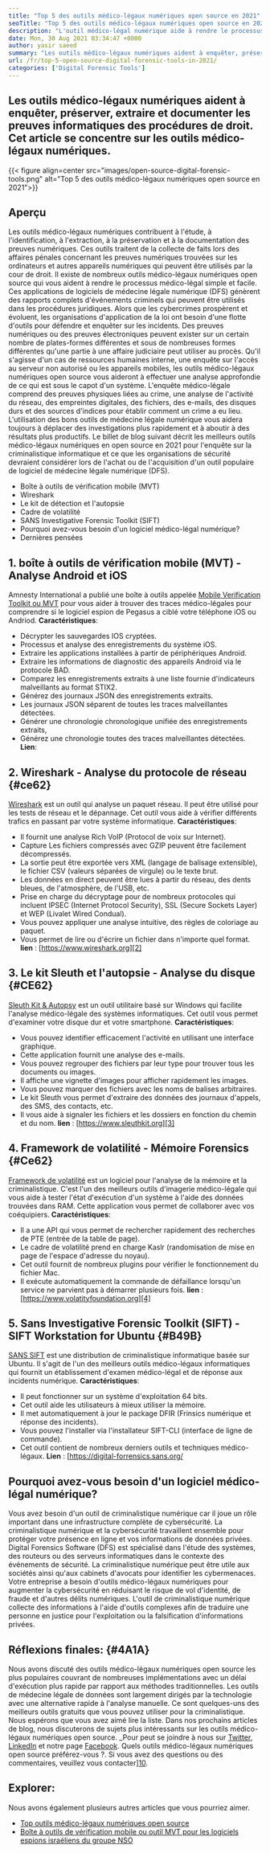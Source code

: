 ```yaml
---
title: "Top 5 des outils médico-légaux numériques open source en 2021" 
seoTitle: "Top 5 des outils médico-légaux numériques open source en 2021" 
description: "L'outil médico-légal numérique aide à rendre le processus médico-légal numérique simple et facile pour les procédures juridiques. Cet article répertorie les outils médico-légaux numériques open source." 
date: Mon, 30 Aug 2021 03:34:47 +0000
author: yasir saeed
summary: "Les outils médico-légaux numériques aident à enquêter, préserver, extraire et documenter les preuves informatiques des procédures de droit. Cet article se concentre sur les outils médico-légaux numériques." 
url: /fr/top-5-open-source-digital-forensic-tools-in-2021/
categories: ['Digital Forensic Tools']
---
```


## Les outils médico-légaux numériques aident à enquêter, préserver, extraire et documenter les preuves informatiques des procédures de droit. Cet article se concentre sur les outils médico-légaux numériques.

{{< figure align=center src="images/open-source-digital-forensic-tools.png" alt="Top 5 des outils médico-légaux numériques open source en 2021">}}


## **Aperçu**
Les outils médico-légaux numériques contribuent à l'étude, à l'identification, à l'extraction, à la préservation et à la documentation des preuves numériques. Ces outils traitent de la collecte de faits lors des affaires pénales concernant les preuves numériques trouvées sur les ordinateurs et autres appareils numériques qui peuvent être utilisés par la cour de droit. Il existe de nombreux outils médico-légaux numériques open source qui vous aident à rendre le processus médico-légal simple et facile. Ces applications de logiciels de médecine légale numérique (DFS) génèrent des rapports complets d'événements criminels qui peuvent être utilisés dans les procédures juridiques. Alors que les cybercrimes prospèrent et évoluent, les organisations d'application de la loi ont besoin d'une flotte d'outils pour défendre et enquêter sur les incidents.
Des preuves numériques ou des preuves électroniques peuvent exister sur un certain nombre de plates-formes différentes et sous de nombreuses formes différentes qu'une partie à une affaire judiciaire peut utiliser au procès. Qu'il s'agisse d'un cas de ressources humaines interne, une enquête sur l'accès au serveur non autorisé ou les appareils mobiles, les outils médico-légaux numériques open source vous aideront à effectuer une analyse approfondie de ce qui est sous le capot d'un système. L'enquête médico-légale comprend des preuves physiques liées au crime, une analyse de l'activité du réseau, des empreintes digitales, des fichiers, des e-mails, des disques durs et des sources d'indices pour établir comment un crime a eu lieu. L'utilisation des bons outils de médecine légale numérique vous aidera toujours à déplacer des investigations plus rapidement et à aboutir à des résultats plus productifs.
Le billet de blog suivant décrit les meilleurs outils médico-légaux numériques en open source en 2021 pour l'enquête sur la criminalistique informatique et ce que les organisations de sécurité devraient considérer lors de l'achat ou de l'acquisition d'un outil populaire de logiciel de médecine légale numérique (DFS).
  * Boîte à outils de vérification mobile (MVT)
  * Wireshark
  * Le kit de détection et l'autopsie
  * Cadre de volatilité
  * SANS Investigative Forensic Toolkit (SIFT)
  * Pourquoi avez-vous besoin d'un logiciel médico-légal numérique?
  * Dernières pensées

## 1. boîte à outils de vérification mobile (MVT) - Analyse Android et iOS
Amnesty International a publié une boîte à outils appelée [Mobile Verification Toolkit ou MVT][1] pour vous aider à trouver des traces médico-légales pour comprendre si le logiciel espion de Pegasus a ciblé votre téléphone iOS ou Andriod.
**Caractéristiques**:
  * Décrypter les sauvegardes IOS cryptées.
  * Processus et analyse des enregistrements du système iOS.
  * Extraire les applications installées à partir de périphériques Android.
  * Extraire les informations de diagnostic des appareils Android via le protocole BAD.
  * Comparez les enregistrements extraits à une liste fournie d'indicateurs malveillants au format STIX2.
  * Générez des journaux JSON des enregistrements extraits.
  * Les journaux JSON séparent de toutes les traces malveillantes détectées.
  * Générer une chronologie chronologique unifiée des enregistrements extraits,
  * Générez une chronologie toutes des traces malveillantes détectées.
**Lien**:

## 2. Wireshark - Analyse du protocole de réseau   {#ce62}
[Wireshark][2] est un outil qui analyse un paquet réseau. Il peut être utilisé pour les tests de réseau et le dépannage. Cet outil vous aide à vérifier différents trafics en passant par votre système informatique.
**Caractéristiques**:
  * Il fournit une analyse Rich VoIP (Protocol de voix sur Internet).
  * Capture Les fichiers compressés avec GZIP peuvent être facilement décompressés.
  * La sortie peut être exportée vers XML (langage de balisage extensible), le fichier CSV (valeurs séparées de virgule) ou le texte brut.
  * Les données en direct peuvent être lues à partir du réseau, des dents bleues, de l'atmosphère, de l'USB, etc.
  * Prise en charge du décryptage pour de nombreux protocoles qui incluent IPSEC (Internet Protocol Security), SSL (Secure Sockets Layer) et WEP (Livalet Wired Condual).
  * Vous pouvez appliquer une analyse intuitive, des règles de coloriage au paquet.
  * Vous permet de lire ou d'écrire un fichier dans n'importe quel format.
**lien** : [https://www.wireshark.org][2]

## 3. Le kit Sleuth et l'autopsie - Analyse du disque   {#CE62}
[Sleuth Kit & Autopsy][3] est un outil utilitaire basé sur Windows qui facilite l'analyse médico-légale des systèmes informatiques. Cet outil vous permet d'examiner votre disque dur et votre smartphone.
**Caractéristiques**:
  * Vous pouvez identifier efficacement l'activité en utilisant une interface graphique.
  * Cette application fournit une analyse des e-mails.
  * Vous pouvez regrouper des fichiers par leur type pour trouver tous les documents ou images.
  * Il affiche une vignette d'images pour afficher rapidement les images.
  * Vous pouvez marquer des fichiers avec les noms de balises arbitraires.
  * Le kit Sleuth vous permet d'extraire des données des journaux d'appels, des SMS, des contacts, etc.
  * Il vous aide à signaler les fichiers et les dossiers en fonction du chemin et du nom.
**lien** : [https://www.sleuthkit.org][3]

## 4. Framework de volatilité - Mémoire Forensics   {#Ce62}
[Framework de volatilité][4] est un logiciel pour l'analyse de la mémoire et la criminalistique. C'est l'un des meilleurs outils d'imagerie médico-légale qui vous aide à tester l'état d'exécution d'un système à l'aide des données trouvées dans RAM. Cette application vous permet de collaborer avec vos coéquipiers.
**Caractéristiques**:
  * Il a une API qui vous permet de rechercher rapidement des recherches de PTE (entrée de la table de page).
  * Le cadre de volatilité prend en charge Kaslr (randomisation de mise en page de l'espace d'adresse du noyau).
  * Cet outil fournit de nombreux plugins pour vérifier le fonctionnement du fichier Mac.
  * Il exécute automatiquement la commande de défaillance lorsqu'un service ne parvient pas à démarrer plusieurs fois.
**lien** : [https://www.volatityfoundation.org][4]

## 5. Sans Investigative Forensic Toolkit (SIFT) - SIFT Workstation for Ubuntu   {#B49B}
[SANS SIFT][5] est une distribution de criminalistique informatique basée sur Ubuntu. Il s'agit de l'un des meilleurs outils médico-légaux informatiques qui fournit un établissement d'examen médico-légal et de réponse aux incidents numérique.
**Caractéristiques**:
  * Il peut fonctionner sur un système d'exploitation 64 bits.
  * Cet outil aide les utilisateurs à mieux utiliser la mémoire.
  * Il met automatiquement à jour le package DFIR (Frinsics numérique et réponse des incidents).
  * Vous pouvez l'installer via l'installateur SIFT-CLI (interface de ligne de commande).
  * Cet outil contient de nombreux derniers outils et techniques médico-légaux.
**Lien** : [https://digital-forrensics.sans.org/

## Pourquoi avez-vous besoin d'un logiciel médico-légal numérique?
Vous avez besoin d'un outil de criminalistique numérique car il joue un rôle important dans une infrastructure complète de cybersécurité. La criminalistique numérique et la cybersécurité travaillent ensemble pour protéger votre présence en ligne et vos informations de données privées. Digital Forensics Software (DFS) est spécialisé dans l'étude des systèmes, des routeurs ou des serveurs informatiques dans le contexte des événements de sécurité.
La criminalistique numérique peut être utile aux sociétés ainsi qu'aux cabinets d'avocats pour identifier les cybermenaces. Votre entreprise a besoin d'outils médico-légaux numériques pour augmenter la cybersécurité en réduisant le risque de vol d'identité, de fraude et d'autres délits numériques. L'outil de criminalistique numérique collecte des informations à l'aide d'outils complexes afin de traduire une personne en justice pour l'exploitation ou la falsification d'informations privées.

## Réflexions finales:   {#4A1A}
Nous avons discuté des outils médico-légaux numériques open source les plus populaires couvrant de nombreuses implémentations avec un délai d'exécution plus rapide par rapport aux méthodes traditionnelles. Les outils de médecine légale de données sont largement dirigés par la technologie avec une alternative rapide à l'analyse manuelle. Ce sont quelques-uns des meilleurs outils gratuits que vous pouvez utiliser pour la criminalistique. Nous espérons que vous avez aimé lire la liste. Dans nos prochains articles de blog, nous discuterons de sujets plus intéressants sur les outils médico-légaux numériques open source.
_Pour peut se joindre à nous sur [Twitter][7], [LinkedIn][8] et notre page [Facebook][9]. Quels outils médico-légaux numériques open source préférez-vous ?. Si vous avez des questions ou des commentaires, veuillez vous contacter][10].

## Explorer:
Nous avons également plusieurs autres articles que vous pourriez aimer.
  * [Top outils médico-légaux numériques open source][11]
  * [Boîte à outils de vérification mobile ou outil MVT pour les logiciels espions israéliens du groupe NSO][1]

  
[1]: https://products.containerize.com/digital-forensic-software/mvt/
[2]: https://www.wireshark.org/
[3]: https://www.sleuthkit.org/
[4]: https://www.volatilityfoundation.org/
[5]: https://www.sans.org/tools/sift-workstation/
[6]: https://digital-forensics.sans.org/community/downloads/
[7]: https://twitter.com/containerize_co
[8]: https://www.linkedin.com/company/containerize/
[9]: http://facebook.com/containerize
[10]: mailto:yasir.saeed@aspose.com
[11]: https://products.containerize.com/digital-forensic-software/

